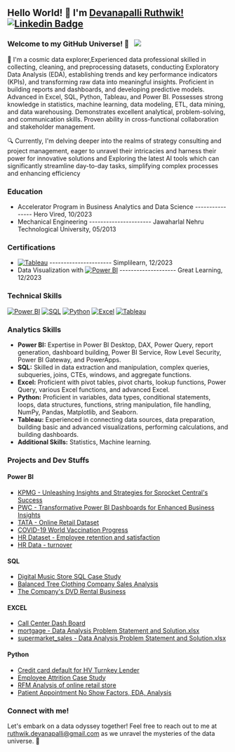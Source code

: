 ## Hello World! 👋 I'm [Devanapalli Ruthwik!](https://github.com/Ruthwik14) [![Linkedin Badge](https://img.shields.io/badge/-LinkedIn-0e76a8?style=flat-square&logo=Linkedin&logoColor=white)](https://www.linkedin.com/in/ruthwik-devanapalli/) 

### Welcome to my GitHub Universe! 🌌 &nbsp; ![](https://visitor-badge.glitch.me/badge?page_id=Ruthwik14.Ruthwik14&style=flat-square&color=0088cc)

🚀 I'm a cosmic data explorer,Experienced data professional skilled in collecting, cleaning, and preprocessing datasets, conducting Exploratory Data Analysis (EDA), establishing trends and key performance indicators (KPIs), and transforming raw data into meaningful insights. Proficient in building reports and dashboards, and developing predictive models. Advanced in Excel, SQL, Python, Tableau, and Power BI. Possesses strong knowledge in statistics, machine learning, data modeling, ETL, data mining, and data warehousing. Demonstrates excellent analytical, problem-solving, and communication skills. Proven ability in cross-functional collaboration and stakeholder management.

🔍 Currently, I'm delving deeper into the realms of strategy consulting and project management, eager to unravel their intricacies and harness their power for innovative solutions and Exploring the latest AI tools which can significantly streamline day-to-day tasks, simplifying complex processes and enhancing efficiency

### Education

- Accelerator Program in Business Analytics and Data Science ---------------- Hero Vired, 10/2023
- Mechanical Engineering ---------------------- Jawaharlal Nehru Technological University, 05/2013

### Certifications

- [![Tableau](https://img.shields.io/badge/-Tableau-00A0E0?style=flat-square&logo=Tableau&logoColor=white)](https://www.tableau.com/products/desktop)   ---------------------- Simplilearn, 12/2023
- Data Visualization with [![Power BI](https://img.shields.io/badge/-Power_BI-0078D7?style=flat-square&logo=PowerBI&logoColor=white)](https://www.microsoft.com/en-us/power-platform/products/power-bi) -------------------- Great Learning, 12/2023

### Technical Skills

[![Power BI](https://img.shields.io/badge/-Power_BI-0078D7?style=flat-square&logo=PowerBI&logoColor=white)](https://www.microsoft.com/en-us/power-platform/products/power-bi)  [![SQL](https://img.shields.io/badge/-SQL-007DBB?style=flat-square&logo=PostgreSQL&logoColor=white)](https://en.wikipedia.org/wiki/SQL)  [![Python](https://img.shields.io/badge/-Python-3670A0?style=flat-square&logo=Python&logoColor=white)](https://www.python.org/)  [![Excel](https://img.shields.io/badge/-Excel-20B52A?style=flat-square&logo=microsoft&logoColor=white)](https://www.microsoft.com/en-us/microsoft-365/excel)  [![Tableau](https://img.shields.io/badge/-Tableau-00A0E0?style=flat-square&logo=Tableau&logoColor=white)](https://www.tableau.com/products/desktop)

### Analytics Skills

- **Power BI:** Expertise in Power BI Desktop, DAX, Power Query, report generation, dashboard building, Power BI Service, Row Level Security, Power BI Gateway, and PowerApps.
- **SQL:** Skilled in data extraction and manipulation, complex queries, subqueries, joins, CTEs, windows, and aggregate functions.
- **Excel:** Proficient with pivot tables, pivot charts, lookup functions, Power Query, various Excel functions, and advanced Excel.
- **Python:** Proficient in variables, data types, conditional statements, loops, data structures, functions, string manipulation, file handling, NumPy, Pandas, Matplotlib, and Seaborn.
- **Tableau:** Experienced in connecting data sources, data preparation, building basic and advanced visualizations, performing calculations, and building dashboards.
- **Additional Skills:** Statistics, Machine learning.


### Projects and Dev Stuffs

#### Power BI
- [KPMG - Unleashing Insights and Strategies for Sprocket Central's Success](https://github.com/Ruthwik14/Power-BI/tree/main/KPMG%20%20-%20Unleashing%20Insights%20and%20Strategies%20for%20Sprocket%20Central's%20Success)
- [PWC - Transformative Power BI Dashboards for Enhanced Business Insights](https://github.com/Ruthwik14/Power-BI/tree/main/PWC%20-%20Transformative%20Power%20BI%20Dashboards%20for%20Enhanced%20Business%20Insights)
- [TATA - Online Retail Dataset](https://github.com/Ruthwik14/Power-BI/tree/main/TATA%20-%20Online%20Retail%20Dataset)
- [COVID-19 World Vaccination Progress](https://github.com/Ruthwik14/Power-BI/tree/main/covid%20vacination)
- [HR Dataset - Employee retention and satisfaction](https://github.com/Ruthwik14/Power-BI/tree/main/HR%20Dataset%20-%20Employee%20retention%20and%20satisfaction)
- [HR Data - turnover](https://github.com/Ruthwik14/Power-BI/tree/main/HR%20Data%20-%20turnover)
  
#### SQL
- [Digital Music Store SQL Case Study](https://github.com/Ruthwik14/SQL/tree/main/Digital%20Music%20Store%20SQL%20Case%20Study)
- [Balanced Tree Clothing Company Sales Analysis](https://github.com/Ruthwik14/SQL/tree/main/Balanced%20Tree%20Clothing%20Company%20Sales%20Analysis)
- [The Company's DVD Rental Business](https://github.com/Ruthwik14/SQL/tree/main/The%20Company's%20DVD%20Rental%20Business)

#### EXCEL
- [Call Center Dash Board](https://github.com/Ruthwik14/Excel/tree/main/Call%20Center%20Dash%20Board)
- [mortgage - Data Analysis Problem Statement and Solution.xlsx](https://github.com/Ruthwik14/Excel/tree/main/mortgage%20-%20Data%20Analysis%20Problem%20Statement%20and%20Solution)
- [supermarket_sales - Data Analysis Problem Statement and Solution.xlsx](https://github.com/Ruthwik14/Excel/tree/main/supermarket_sales%20-%20Data%20Analysis%20Problem%20Statement%20and%20Solution)

#### Python
- [Credit card default for HV Turnkey Lender](https://github.com/Ruthwik14/Python/tree/main/Credit%20card%20default%20for%20HV%20Turnkey%20Lender)
- [Employee Attrition Case Study](https://github.com/Ruthwik14/Python/tree/main/Employee%20Attrition%20Case%20Study)
- [RFM Analysis of online retail store](https://github.com/Ruthwik14/Python/tree/main/RFM%20Analysis%20of%20online%20retail%20store)
- [Patient Appointment No Show Factors, EDA, Analysis](https://github.com/Ruthwik14/Python/tree/main/Patient%20Appointment%20No%20Show%20Factors%2C%20EDA%2C%20Analysis)


### Connect with me!

Let's embark on a data odyssey together! Feel free to reach out to me at ruthwik.devanapalli@gmail.com as we unravel the mysteries of the data universe. 🌟
